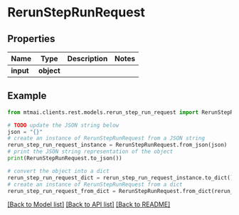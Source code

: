 # RerunStepRunRequest


## Properties

Name | Type | Description | Notes
------------ | ------------- | ------------- | -------------
**input** | **object** |  | 

## Example

```python
from mtmai.clients.rest.models.rerun_step_run_request import RerunStepRunRequest

# TODO update the JSON string below
json = "{}"
# create an instance of RerunStepRunRequest from a JSON string
rerun_step_run_request_instance = RerunStepRunRequest.from_json(json)
# print the JSON string representation of the object
print(RerunStepRunRequest.to_json())

# convert the object into a dict
rerun_step_run_request_dict = rerun_step_run_request_instance.to_dict()
# create an instance of RerunStepRunRequest from a dict
rerun_step_run_request_from_dict = RerunStepRunRequest.from_dict(rerun_step_run_request_dict)
```
[[Back to Model list]](../README.md#documentation-for-models) [[Back to API list]](../README.md#documentation-for-api-endpoints) [[Back to README]](../README.md)



